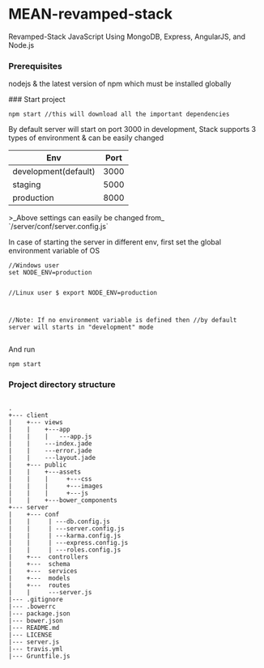 # MEAN-revamped-stack
Revamped-Stack JavaScript Using MongoDB, Express, AngularJS, and Node.js<br/>
### Prerequisites
<p> nodejs & the latest version of npm which must be installed globally</p>
### Start project 
<p><pre><code>npm start //this will download all the important dependencies</code></pre></p>
<p>By default server will start on port 3000 in development, Stack supports 3 types of environment & can be easily changed</p>
<table>
<tr>
<th>Env</th>
<th>Port</th>
</tr>
<tbody>
<tr>
<td>development(default)</td>
<td>3000</td>
</tr>
<tr>
<td>staging</td>
<td>5000</td>
</tr>
<tr>
<td>production</td>
<td>8000</td>
</tr>
</tbody></table>
>_Above settings can easily be changed from_ `/server/conf/server.config.js`

<p>In case of starting the server in different env, first set the global environment variable of OS</p>
<pre><code>//Windows user 
set NODE_ENV=production

//Linux user 
$ export NODE_ENV=production

//Note: If no environment variable is defined then
//by default server will starts in "development" mode
</code></pre>



<p>And run <pre><code>npm start</code></pre></p>


<h3>Project directory structure</h3>


<pre>
<code>
.
+--- client
|    +--- views
|    |    +---app
|    |    |	  ---app.js
|    |    ---index.jade
|    |    ---error.jade
|    |    ---layout.jade
|    +--- public
|    |    +---assets
|    |    |		+---css
|    |    |		+---images
|    |    |		+---js
|    |    +---bower_components
+--- server
|    +--- conf
|    |	   | ---db.config.js
|    |	   | ---server.config.js
|    |	   | ---karma.config.js
|    |	   | ---express.config.js
|    |	   | ---roles.config.js
|	 +---  controllers
|	 +---  schema
|	 +---  services
|	 +---  models
|	 +---  routes
|	 |	   ---server.js
|--- .gitignore
|--- .bowerrc
|--- package.json
|--- bower.json
|--- README.md
|--- LICENSE
|--- server.js
|--- travis.yml
|--- Gruntfile.js

</code>
</pre>
